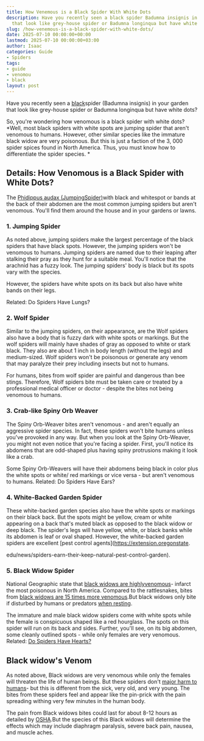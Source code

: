 ```yaml
---
title: How Venemous is a Black Spider With White Dots
description: Have you recently seen a black spider Badumna insignis in your garden
  that look like grey-house spider or Badumna longinqua but have white dots? So, you're...
slug: /how-venemous-is-a-black-spider-with-white-dots/
date: 2025-07-10 00:00:00+00:00
lastmod: 2025-07-10 00:00:00+03:00
author: Isaac
categories: Guide
- Spiders
tags:
- guide
- venomou
- black
layout: post
---
```

Have you recently seen a [black](https://pestpolicy.com/black-widow-spiders/)spider (Badumna insignis) in your garden that look like grey-house spider or Badumna longinqua but have white dots?

So, you're wondering how venomous is a black spider with white dots? *Well, most black spiders with white spots are jumping spider that aren't venomous to humans. However, other similar species like the immature black widow are very poisonous. But this is just a faction of the 3, 000 spider spices found in North America. Thus, you must know how to differentiate the spider species. *

##  Details: How Venomous is a Black Spider with White Dots?

The [Phidippus audax (JumpingSpider)](https://nature.mdc.mo.gov/discover-nature/field-guide/bold-jumper)with black and whitespot or bands at the back of their abdomen are the most common jumping spiders but aren't venomous. You'll find them around the house and in your gardens or lawns.

###  1. Jumping Spider

As noted above, jumping spiders make the largest percentage of the black spiders that have black spots. However, the jumping spiders won't be venomous to humans. Jumping spiders are named due to their leaping after stalking their pray as they hunt for a suitable meal. You'll notice that the arachnid has a fuzzy look. The jumping spiders' body is black but its spots vary with the species.

However, the spiders have white spots on its back but also have white bands on their legs.

Related: Do Spiders Have Lungs?

###  2. Wolf Spider

Similar to the jumping spiders, on their appearance, are the Wolf spiders also have a body that is fuzzy dark with white spots or markings. But the wolf spiders will mainly have shades of gray as opposed to white or stark black. They also are about 1 inch in body length (without the legs) and medium-sized. Wolf spiders won't be poisonous or generate any venom that may paralyze their prey including insects but not to humans.

For humans, bites from wolf spider are painful and dangerous than bee stings. Therefore, Wolf spiders bite must be taken care or treated by a professional medical officer or doctor - despite the bites not being venomous to humans.

###  3. Crab-like Spiny Orb Weaver

The Spiny Orb-Weaver bites aren't venomous - and aren't equally an aggressive spider species. In fact, these spiders won't bite humans unless you've provoked in any way. But when you look at the Spiny Orb-Weaver, you might not even notice that you're facing a spider. First, you'll notice its abdomens that are odd-shaped plus having spiny protrusions making it look like a crab.

Some Spiny Orb-Weavers will have their abdomens being black in color plus the white spots or white/ red markings or vice versa - but aren't venomous to humans. Related: Do Spiders Have Ears?

###  4. White-Backed Garden Spider

These white-backed garden species also have the white spots or markings on their black back. But the spots might be yellow, cream or white appearing on a back that's muted black as opposed to the black widow or deep black. The spider's legs will have yellow, white, or black banks while its abdomen is leaf or oval shaped. However, the white-backed garden spiders are excellent [pest control agents](https://extension.oregonstate.

edu/news/spiders-earn-their-keep-natural-pest-control-garden).

###  5. Black Widow Spider

National Geographic state that [black widows are highlyvenomous](https://www.ncbi.nlm.nih.gov/books/NBK499987/)- infarct the most poisonous in North America. Compared to the rattlesnakes, bites from [black widows are 15 times more venomous](https://www.livescience.com/39919-black-widow-spiders.html).But black widows only bite if disturbed by humans or predators [when resting](https://pestpolicy.com/do-spiders-sleep/).

The immature and male black widow spiders come with white spots while the female is conspicuous shaped like a red hourglass. The spots on this spider will run on its back and sides. Further, you'll see, on its big abdomen, some cleanly outlined spots - while only females are very venomous. Related: [Do Spiders Have Hearts? ](https://pestpolicy.com/do-spiders-have-hearts/)

##  Black widow's Venom

As noted above, Black widows are very venomous while only the females will threaten the life of human beings. But these spiders don't [major harm to humans](https://www.livescience.com/39702-first-person-black-widow-bite-sends-man-to-hospital.html)- but this is different from the sick, very old, and very young. The bites from these spiders feel and appear like the pin-prick with the pain spreading withing very few minutes in the human body.

The pain from Black widows bites could last for about 8-12 hours as detailed by [OSHA](https://www.osha.gov/OshDoc/data_Hurricane_Facts/black_widow_spider.pdf).But the species of this Black widows will determine the effects which may include diaphragm paralysis, severe back pain, nausea, and muscle aches.